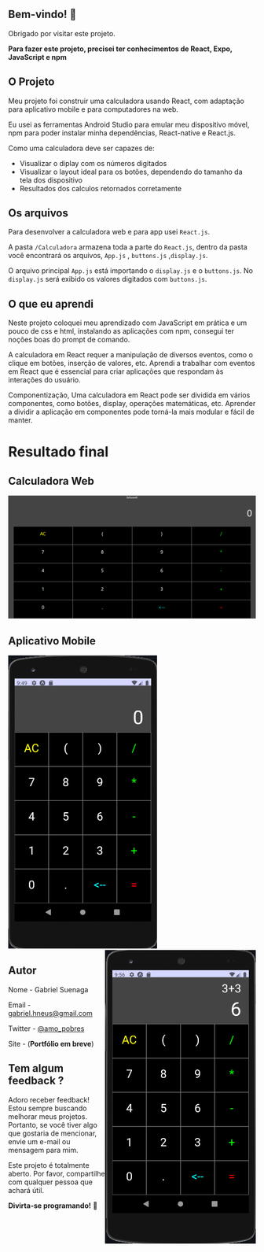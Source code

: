 ## Bem-vindo! 👋

Obrigado por visitar este projeto.

**Para fazer este projeto, precisei ter conhecimentos de React, Expo, JavaScript e npm**

## O Projeto

Meu projeto foi construir uma calculadora usando React, com adaptação para aplicativo mobile e para computadores na web.

Eu usei as ferramentas Android Studio para emular meu dispositivo móvel, npm para poder instalar minha dependências, React-native e React.js.

Como uma calculadora deve ser capazes de:

- Visualizar o diplay com os números digitados
- Visualizar o layout ideal para os botões, dependendo do tamanho da tela dos dispositivo
- Resultados dos calculos retornados corretamente

## Os arquivos

Para desenvolver a calculadora web e para app usei `React.js`.

A pasta `/Calculadora` armazena toda a parte do `React.js`, dentro da pasta você encontrará os arquivos, `App.js` , `buttons.js` ,`display.js`.

O arquivo principal `App.js` está importando o `display.js` e o `buttons.js`. No `display.js` será exibido os valores digitados com `buttons.js`.

## O que eu aprendi

Neste projeto coloquei meu aprendizado com JavaScript em prática e um pouco de css e html, instalando as aplicações com npm, consegui ter noções boas do prompt de comando.

A calculadora em React requer a manipulação de diversos eventos, como o clique em botões, inserção de valores, etc. Aprendi a trabalhar com eventos em React que é essencial para criar aplicações que respondam às interações do usuário.

Componentização, Uma calculadora em React pode ser dividida em vários componentes, como botões, display, operações matemáticas, etc. Aprender a dividir a aplicação em componentes pode torná-la mais modular e fácil de manter.

# Resultado final

## Calculadora Web

![calculadora-web](./Calculadora/images/final/calculadora-web.png)

## Aplicativo Mobile

![exemplo1](./Calculadora/images/final/calculadora-app.png)
<img align="right" src="./Calculadora/images/final/app-exemplo1.png"/>


## Autor

Nome - Gabriel Suenaga

Email - gabriel.hneus@gmail.com

Twitter - [@amo_pobres](https://twitter.com/amo_pobre)

Site - (**Portfólio em breve**)

## Tem algum feedback ?

Adoro receber feedback! Estou sempre buscando melhorar meus projetos. Portanto, se você tiver algo que gostaria de mencionar, envie um e-mail ou mensagem para mim.

Este projeto é totalmente aberto. Por favor, compartilhe com qualquer pessoa que achará útil.

**Divirta-se programando!** 🚀
